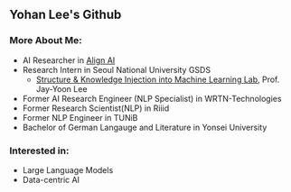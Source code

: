 ## Yohan Lee's Github

### More About Me:

- AI Researcher in [Align AI](https://tryalign.ai/)
- Research Intern in Seoul National University GSDS
  - [Structure & Knowledge Injection into Machine Learning Lab](https://www.skiml.snu.ac.kr/), Prof. Jay-Yoon Lee
- Former AI Research Engineer (NLP Specialist) in WRTN-Technologies
- Former Research Scientist(NLP) in Riiid
- Former NLP Engineer in TUNiB
- Bachelor of German Langauge and Literature in Yonsei University

### Interested in:

- Large Language Models
- Data-centric AI

<!--
**l-yohai/l-yohai** is a ✨ _special_ ✨ repository because its `README.md` (this file) appears on your GitHub profile.

Here are some ideas to get you started:

- 🔭 I’m currently working on ...
- 🌱 I’m currently learning ...
- 👯 I’m looking to collaborate on ...
- 🤔 I’m looking for help with ...
- 💬 Ask me about ...
- 📫 How to reach me: ...
- 😄 Pronouns: ...
- ⚡ Fun fact: ...


Notes: If you want use this readme, firstly star it please. If you can't align your repositories like this, please change your repository desription to shorter than now. Maybe 4 or 5 word will be good.

![Metrics](https://metrics.lecoq.io/l-yohai?template=classic&base.header=0&base.activity=0&base.community=0&base.repositories=0&base.metadata=0&achievements=1&achievements.threshold=C&achievements.secrets=true&achievements.limit=0&config.timezone=Europe%2FIstanbul)

-->
